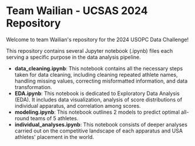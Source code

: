 # Team Wailian - UCSAS 2024 Repository

Welcome to team Wailian's repository for the 2024 USOPC Data Challenge!

This repository contains several Jupyter notebook (.ipynb) files each serving a specific purpose in the data analysis pipeline.

- **data_cleaning.ipynb**: This notebook contains all the necessary steps taken for data cleaning, including cleaning repeated athlete names, handling missing values, correcting misformatted information, and data transformation.
- **EDA.ipynb**: This notebook is dedicated to Exploratory Data Analysis (EDA). It includes data visualization, analysis of score distributions of individual apparatus, and correlation among scores.
- **modeling.ipynb**: This notebook outlines 2 models to predict optimal all-round teams of 5 athletes. 
- **individual_analyses.ipynb**: This notebook consists of deeper analyses carried out on the competitive landscape of each apparatus and USA athletes' placement in the world.
